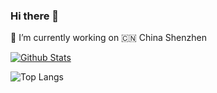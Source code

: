 ### Hi there 👋

🔭 I’m currently working on 🇨🇳 China Shenzhen

<!--
**jsonz1993/jsonz1993** is a ✨ _special_ ✨ repository because its `README.md` (this file) appears on your GitHub profile.

Here are some ideas to get you started:

- 🔭 I’m currently working on ...
- 🌱 I’m currently learning ...
- 👯 I’m looking to collaborate on ...
- 🤔 I’m looking for help with ...
- 💬 Ask me about ...
- 📫 How to reach me: ...
- 😄 Pronouns: ...
- ⚡ Fun fact: ...
-->
[![Github Stats](https://github-readme-stats.vercel.app/api?username=jsonz1993&show_icons=true)](https://github.com/jsonz1993)

![Top Langs](https://github-readme-stats-one-bice.vercel.app/api/top-langs/?username=jsonz1993&langs_count=6&layout=compact)

